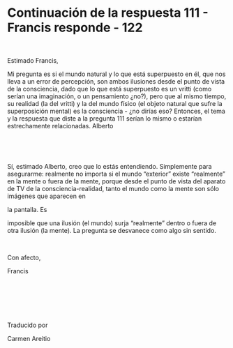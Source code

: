 # Continuación de la respuesta 111 - Francis responde - 122



&nbsp;





Estimado Francis,





Mi pregunta es si el mundo natural y lo que est&aacute; superpuesto en &eacute;l, que nos lleva a un error de percepci&oacute;n, son ambos ilusiones desde el punto de vista de la consciencia, dado que lo que est&aacute; superpuesto es un vritti (como ser&iacute;an una imaginaci&oacute;n, o un pensamiento &iquest;no?), pero que al mismo tiempo, su realidad (la del vritti) y la del mundo f&iacute;sico (el objeto natural que sufre la superposici&oacute;n mental) es la consciencia - &iquest;no dir&iacute;as eso? Entonces, el tema y la respuesta que diste a la pregunta 111 ser&iacute;an lo mismo o estar&iacute;an estrechamente relacionadas. Alberto






&nbsp;







&nbsp;






S&iacute;, estimado Alberto, creo que lo est&aacute;s entendiendo. Simplemente para asegurarme: realmente no importa si el mundo &ldquo;exterior&rdquo; existe &ldquo;realmente&rdquo; en la mente o fuera de la mente, porque desde el punto de vista del aparato de TV de la consciencia-realidad, tanto el mundo como la mente son s&oacute;lo im&aacute;genes que aparecen en 





la pantalla. Es





 imposible que una ilusi&oacute;n (el mundo) surja &ldquo;realmente&rdquo; dentro o fuera de otra ilusi&oacute;n (la mente). La pregunta se desvanece como algo sin sentido.






&nbsp;






Con afecto, 





Francis 






&nbsp;







&nbsp;







&nbsp;






Traducido por 






Carmen Areitio









